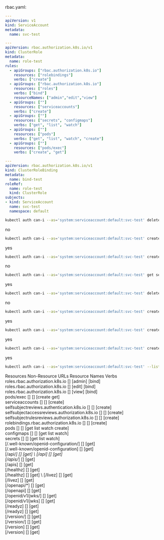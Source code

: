 rbac.yaml:
```yaml
---
apiVersion: v1
kind: ServiceAccount
metadata:
  name: svc-test

---
apiVersion: rbac.authorization.k8s.io/v1
kind: ClusterRole
metadata:
  name: role-test
rules:
  - apiGroups: ["rbac.authorization.k8s.io"]
    resources: ["rolebindings"]
    verbs: ["create"]
  - apiGroups: ["rbac.authorization.k8s.io"]
    resources: ["roles"]
    verbs: ["bind"]
    resourceNames: ["admin","edit","view"]
  - apiGroups: [""]
    resources: ["serviceaccounts"]
    verbs: ["create"]
  - apiGroups: [""]
    resources: ["secrets", "configmaps"]
    verbs: ["get", "list", "watch"]
  - apiGroups: [""]
    resources: ["pods"]
    verbs: ["get", "list", "watch", "create"]
  - apiGroups: [""]
    resources: ["pods/exec"]
    verbs: ["create", "get"]

---
apiVersion: rbac.authorization.k8s.io/v1
kind: ClusterRoleBinding
metadata:
  name: bind-test
roleRef:
  name: role-test
  kind: ClusterRole
subjects:
- kind: ServiceAccount
  name: svc-test
  namespace: default
```

```bash
kubectl auth can-i --as='system:serviceaccount:default:svc-test' delete rolebindings
```
no
```bash
kubectl auth can-i --as='system:serviceaccount:default:svc-test' create pod
```
yes
```bash
kubectl auth can-i --as='system:serviceaccount:default:svc-test' create configmap
```
no
```bash
kubectl auth can-i --as='system:serviceaccount:default:svc-test' get secret
```
yes
```bash
kubectl auth can-i --as='system:serviceaccount:default:svc-test' delete secret
```
no
```bash
kubectl auth can-i --as='system:serviceaccount:default:svc-test' create serviceaccount
```
yes
```bash
kubectl auth can-i --as='system:serviceaccount:default:svc-test' create rolebinding
```
yes
```bash
kubectl auth can-i --as='system:serviceaccount:default:svc-test' create pods/exec
```
yes

```bash
kubectl auth can-i --as='system:serviceaccount:default:svc-test' --list
```
Resources                                       Non-Resource URLs                      Resource Names   Verbs \
roles.rbac.authorization.k8s.io                 []                                     [admin]          [bind] \
roles.rbac.authorization.k8s.io                 []                                     [edit]           [bind] \
roles.rbac.authorization.k8s.io                 []                                     [view]           [bind] \
pods/exec                                       []                                     []               [create get] \
serviceaccounts                                 []                                     []               [create] \
selfsubjectreviews.authentication.k8s.io        []                                     []               [create] \
selfsubjectaccessreviews.authorization.k8s.io   []                                     []               [create] \
selfsubjectrulesreviews.authorization.k8s.io    []                                     []               [create] \
rolebindings.rbac.authorization.k8s.io          []                                     []               [create] \
pods                                            []                                     []               [get list watch create] \
configmaps                                      []                                     []               [get list watch] \
secrets                                         []                                     []               [get list watch] \
                                                [/.well-known/openid-configuration/]   []               [get] \
                                                [/.well-known/openid-configuration]    []               [get] \
                                                [/api/*]                               []               [get] \ 
                                                [/api]                                 []               [get] \
                                                [/apis/*]                              []               [get] \
                                                [/apis]                                []               [get] \
                                                [/healthz]                             []               [get] \
                                                [/healthz]                             []               [get] \ 
                                                [/livez]                               []               [get] \
                                                [/livez]                               []               [get] \
                                                [/openapi/*]                           []               [get] \
                                                [/openapi]                             []               [get] \
                                                [/openid/v1/jwks/]                     []               [get] \
                                                [/openid/v1/jwks]                      []               [get] \
                                                [/readyz]                              []               [get] \
                                                [/readyz]                              []               [get] \
                                                [/version/]                            []               [get] \
                                                [/version/]                            []               [get] \
                                                [/version]                             []               [get] \
                                                [/version]                             []               [get]

